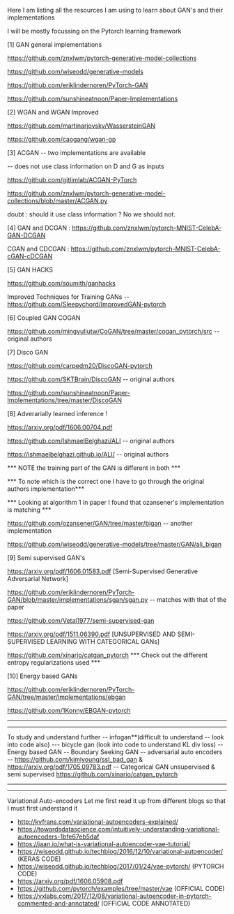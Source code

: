 Here I am listing all the resources I am using to learn about GAN's and their implementations 

I will be mostly focussing on the Pytorch learning framework 

[1] GAN general implementations

https://github.com/znxlwm/pytorch-generative-model-collections

https://github.com/wiseodd/generative-models

https://github.com/eriklindernoren/PyTorch-GAN

https://github.com/sunshineatnoon/Paper-Implementations

[2] WGAN and WGAN Improved 

https://github.com/martinarjovsky/WassersteinGAN

https://github.com/caogang/wgan-gp

[3] ACGAN -- two implementations are available 

-- does not use class information on D and G as inputs

https://github.com/gitlimlab/ACGAN-PyTorch 

https://github.com/znxlwm/pytorch-generative-model-collections/blob/master/ACGAN.py 

doubt : should it use class information ? No we should not.

[4] GAN and DCGAN : https://github.com/znxlwm/pytorch-MNIST-CelebA-GAN-DCGAN

CGAN and CDCGAN : https://github.com/znxlwm/pytorch-MNIST-CelebA-cGAN-cDCGAN

[5] GAN HACKS

https://github.com/soumith/ganhacks

Improved Techniques for Training GANs -- https://github.com/Sleepychord/ImprovedGAN-pytorch

[6] Coupled GAN COGAN

https://github.com/mingyuliutw/CoGAN/tree/master/cogan_pytorch/src -- original authors

[7] Disco GAN

https://github.com/carpedm20/DiscoGAN-pytorch

https://github.com/SKTBrain/DiscoGAN -- original authors

https://github.com/sunshineatnoon/Paper-Implementations/tree/master/DiscoGAN

[8] Adverarially learned inference !

https://arxiv.org/pdf/1606.00704.pdf

https://github.com/IshmaelBelghazi/ALI -- original authors

https://ishmaelbelghazi.github.io/ALI/ -- original authors

*** NOTE the training part of the GAN is different in both ***

*** To note which is the correct one I have to go through the original authors implementation***

*** Looking at algorithm 1 in paper I found that ozansener's implementation is matching ***

https://github.com/ozansener/GAN/tree/master/bigan -- another implementation

https://github.com/wiseodd/generative-models/tree/master/GAN/ali_bigan

[9] Semi supervised GAN's

https://arxiv.org/pdf/1606.01583.pdf [Semi-Supervised Generative Adversarial Network]

https://github.com/eriklindernoren/PyTorch-GAN/blob/master/implementations/sgan/sgan.py -- matches with that of the paper

https://github.com/Vetal1977/semi-supervised-gan

https://arxiv.org/pdf/1511.06390.pdf [UNSUPERVISED AND SEMI-SUPERVISED LEARNING WITH CATEGORICAL GANs]

https://github.com/xinario/catgan_pytorch
*** Check out the different entropy regularizations used ***

[10] Energy based GANs

https://github.com/eriklindernoren/PyTorch-GAN/tree/master/implementations/ebgan

https://github.com/1Konny/EBGAN-pytorch








****************************************************************************************
****************************************************************************************
To study and understand further 
-- infogan**(difficult to understand -- look into code also) 
--- bicycle gan (look into code to understand KL div loss)
-- Energy based GAN 
-- Boundary Seeking GAN
-- adversarial auto encoders
-- https://github.com/kimiyoung/ssl_bad_gan & https://arxiv.org/pdf/1705.09783.pdf
-- Categorical GAN unsupervised & semi supervised 
https://github.com/xinario/catgan_pytorch
****************************************************************************************
****************************************************************************************

Variational Auto-encoders 
Let me first read it up from different blogs so that I must first understand it 
- http://kvfrans.com/variational-autoencoders-explained/
- https://towardsdatascience.com/intuitively-understanding-variational-autoencoders-1bfe67eb5daf 
- https://jaan.io/what-is-variational-autoencoder-vae-tutorial/
- https://wiseodd.github.io/techblog/2016/12/10/variational-autoencoder/ (KERAS CODE)
- https://wiseodd.github.io/techblog/2017/01/24/vae-pytorch/ (PYTORCH CODE)
- https://arxiv.org/pdf/1606.05908.pdf
- https://github.com/pytorch/examples/tree/master/vae (OFFICIAL CODE)
- https://vxlabs.com/2017/12/08/variational-autoencoder-in-pytorch-commented-and-annotated/ (OFFICIAL CODE ANNOTATED)



